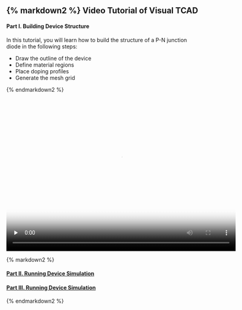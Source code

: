 <div class="box" >

{% markdown2 %}
Video Tutorial of Visual TCAD
------------------------------

#### Part I. Building Device Structure

In this tutorial, you will learn how to build the structure of a P-N junction diode in the following steps:

 * Draw the outline of the device
 * Define material regions
 * Place doping profiles
 * Generate the mesh grid

{% endmarkdown2 %}

<video width="600" height="400" poster="poster.jpg" controls="controls" preload="none">
    <!-- MP4 for Safari, IE9, iPhone, iPad, Android, and Windows Phone 7 -->
    <source src="/static/media/vtcad/demo1.flv" />
    <object width="600" height="400" type="application/x-shockwave-flash" data="/static/js/mediaelement/flashmediaelement.swf">
        <param name="movie" value="/static/js/mediaelement/flashmediaelement.swf" />
        <param name="flashvars" value="controls=true&file=/static/media/vtcad/demo1.flv" />
    </object>
</video>

<!--
<OBJECT classid="clsid:D27CDB6E-AE6D-11cf-96B8-444553540000" codebase="http://download.macromedia.com/pub/shockwave/cabs/flash/swflash.cab#version=9,0,0,28;" WIDTH="1008" HEIGHT="664">
  <PARAM NAME="movie" VALUE="/static/media/vtcad/demo1_toolbar.swf" /> 
  <PARAM NAME="quality" VALUE="high" />
  <PARAM NAME="bgcolor" VALUE="#FFFFFF">
  <param name="allowFullScreen" value="true" >
  <EMBED src="/static/media/vtcad/demo1_toolbar.swf" allowfullscreen="true" quality="high" bgcolor="#FFFFFF"  WIDTH="1008" HEIGHT="664" TYPE="application/x-shockwave-flash" PLUGINSPAGE="http://www.macromedia.com/shockwave/download/index.cgi?P1_Prod_Version=ShockwaveFlash"></EMBED>
</OBJECT>
-->

{% markdown2 %}

#### [Part II. Running Device Simulation](./Tutorial-VisualTCAD-2:wide)

#### [Part III. Running Device Simulation](./Tutorial-VisualTCAD-3:wide)

{% endmarkdown2 %}

</div>

